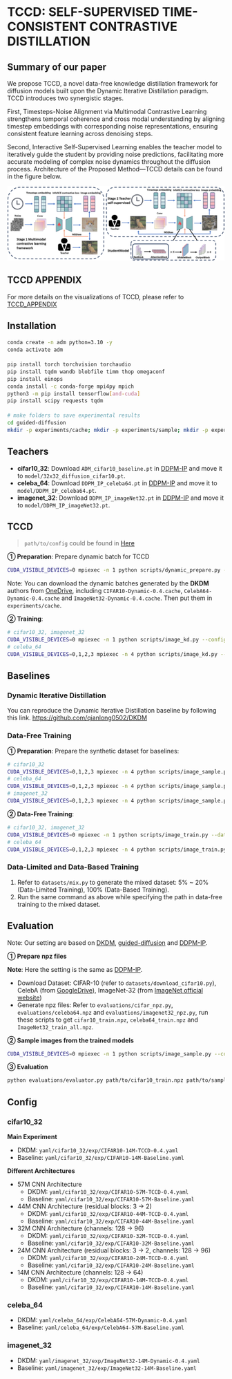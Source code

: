 # TCCD: SELF-SUPERVISED TIME-CONSISTENT CONTRASTIVE DISTILLATION

## Summary of our paper
We propose TCCD, a novel data-free knowledge distillation framework for diffusion models built upon the Dynamic Iterative Distillation paradigm. TCCD introduces two synergistic stages. 

First, Timesteps-Noise Alignment via Multimodal Contrastive Learning strengthens temporal coherence and cross modal understanding by aligning timestep embeddings with corresponding noise representations, ensuring consistent feature learning across denoising steps. 

Second, Interactive Self-Supervised Learning enables the teacher model to iteratively guide the student by providing noise predictions, facilitating more accurate modeling of complex noise dynamics throughout the diffusion process. Architecture of the Proposed Method—TCCD details can be found in the figure below. 



![TCCD](./Architecture_fig/Architecture.png)

## TCCD APPENDIX
For more details on the visualizations of TCCD, please refer to [TCCD_APPENDIX](TCCD_APPENDIX.pdf)



## Installation

```bash
conda create -n adm python=3.10 -y
conda activate adm

pip install torch torchvision torchaudio
pip install tqdm wandb blobfile timm thop omegaconf
pip install einops
conda install -c conda-forge mpi4py mpich
python3 -m pip install tensorflow[and-cuda]
pip install scipy requests tqdm

# make folders to save experimental results
cd guided-diffusion
mkdir -p experiments/cache; mkdir -p experiments/sample; mkdir -p experiments/kd
```

## Teachers

- **cifar10_32**: Download `ADM_cifar10_baseline.pt` in [DDPM-IP](https://github.com/forever208/DDPM-IP) and move it to `model/32x32_diffusion_cifar10.pt`.
- **celeba_64**: Download `DDPM_IP_celeba64.pt` in [DDPM-IP](https://github.com/forever208/DDPM-IP) and move it to `model/DDPM_IP_celeba64.pt`.
- **imagenet_32**: Download `DDPM_IP_imageNet32.pt` in [DDPM-IP](https://github.com/forever208/DDPM-IP) and move it to `model/DDPM_IP_imageNet32.pt`.

## TCCD

> `path/to/config` could be found in [Here](#config)

**① Preparation**: Prepare dynamic batch for TCCD

```bash
CUDA_VISIBLE_DEVICES=0 mpiexec -n 1 python scripts/dynamic_prepare.py --config path/to/config
```

Note: You can download the dynamic batches generated by the **DKDM** authors from [OneDrive](https://1drv.ms/f/s!ApmL4Zp8fxOMguRjsQdsGT7Nb85DTg?e=ZBeDRD), including `CIFAR10-Dynamic-0.4.cache`, `CelebA64-Dynamic-0.4.cache` and `ImageNet32-Dynamic-0.4.cache`. Then put them in `experiments/cache`.

**② Training**:

```bash
# cifar10_32, imagenet_32
CUDA_VISIBLE_DEVICES=0 mpiexec -n 1 python scripts/image_kd.py --config path/to/config
# celeba_64
CUDA_VISIBLE_DEVICES=0,1,2,3 mpiexec -n 4 python scripts/image_kd.py --config path/to/config
```

## Baselines

### Dynamic Iterative Distillation

You can reproduce the Dynamic Iterative Distillation baseline by following this link. <https://github.com/qianlong0502/DKDM>
### Data-Free Training

**① Preparation**: Prepare the synthetic dataset for baselines:

```bash
# cifar10_32
CUDA_VISIBLE_DEVICES=0,1,2,3 mpiexec -n 4 python scripts/image_sample.py --config yaml/cifar10_32/teacher.yaml --model_path model/32x32_diffusion_cifar10.pt --batch_size 2500 --num_samples 50000 --timestep_respacing 1000 --use_ddim False
# celeba_64
CUDA_VISIBLE_DEVICES=0,1,2,3 mpiexec -n 4 python scripts/image_sample.py --config yaml/celeba_64/teacher.yaml --model_path model/DDPM_IP_celeba64.pt --batch_size 300 --num_samples 202599 --timestep_respacing 100 --use_ddim False
# imagenet_32
CUDA_VISIBLE_DEVICES=0,1,2,3 mpiexec -n 4 python scripts/image_sample.py --config yaml/imagenet_32/teacher.yaml --model_path model/DDPM_IP_imageNet32.pt --batch_size 3072 --num_samples 1281167 --timestep_respacing 100 --use_ddim False
```

**② Data-Free Training**:

```bash
# cifar10_32, imagenet_32
CUDA_VISIBLE_DEVICES=0 mpiexec -n 1 python scripts/image_train.py --data_dir path/to/synthetic_data --config path/to/config
# celeba_64
CUDA_VISIBLE_DEVICES=0,1,2,3 mpiexec -n 4 python scripts/image_train.py --data_dir path/to/synthetic_data --config path/to/config
```

### Data-Limited and Data-Based Training

1. Refer to `datasets/mix.py` to generate the mixed dataset: 5% ~ 20% (Data-Limited Training), 100% (Data-Based Training).
2. Run the same command as above while specifying the path in data-free training to the mixed dataset.

## Evaluation

Note: Our setting are based on [DKDM](https://github.com/qianlong0502/DKDM), [guided-diffusion](https://github.com/openai/guided-diffusion) and [DDPM-IP](https://github.com/forever208/DDPM-IP).



**① Prepare npz files**

**Note**: Here the setting is the same as [DDPM-IP](https://github.com/forever208/DDPM-IP).

- Download Dataset: CIFAR-10 (refer to `datasets/download_cifar10.py`), CelebA (from [GoogleDrive](https://drive.google.com/drive/folders/0B7EVK8r0v71pTUZsaXdaSnZBZzg?resourcekey=0-rJlzl934LzC-Xp28GeIBzQ)), ImageNet-32 (from [ImageNet official website](https://image-net.org/download.php))
- Generate npz files: Refer to `evaluations/cifar_npz.py`, `evaluations/celeba64.npz` and `evaluations/imagenet32_npz.py`, run these scripts to get `cifar10_train.npz`, `celeba64_train.npz` and `ImageNet32_train_all.npz`.

**② Sample images from the trained models**

```bash
CUDA_VISIBLE_DEVICES=0 mpiexec -n 1 python scripts/image_sample.py --config /path/to/config --model_path /path/to/model --batch_size 2500 --num_samples 50000 --timestep_respacing 50 --use_ddim False
```

**③ Evaluation**

```bash
python evaluations/evaluator.py path/to/cifar10_train.npz path/to/sample_batch.npz
```



## Config

### cifar10_32

**Main Experiment**

- DKDM: `yaml/cifar10_32/exp/CIFAR10-14M-TCCD-0.4.yaml`
- Baseline: `yaml/cifar10_32/exp/CIFAR10-14M-Baseline.yaml`

**Different Architectures**

- 57M CNN Architecture
  - DKDM: `yaml/cifar10_32/exp/CIFAR10-57M-TCCD-0.4.yaml`
  - Baseline: `yaml/cifar10_32/exp/CIFAR10-57M-Baseline.yaml`
- 44M CNN Architecture (residual blocks: 3 -> 2)
  - DKDM: `yaml/cifar10_32/exp/CIFAR10-44M-TCCD-0.4.yaml`
  - Baseline: `yaml/cifar10_32/exp/CIFAR10-44M-Baseline.yaml`
- 32M CNN Architecture (channels: 128 -> 96)
  - DKDM: `yaml/cifar10_32/exp/CIFAR10-32M-TCCD-0.4.yaml`
  - Baseline: `yaml/cifar10_32/exp/CIFAR10-32M-Baseline.yaml`
- 24M CNN Architecture (residual blocks: 3 -> 2, channels: 128 -> 96)
  - DKDM: `yaml/cifar10_32/exp/CIFAR10-24M-TCCD-0.4.yaml`
  - Baseline: `yaml/cifar10_32/exp/CIFAR10-24M-Baseline.yaml`
- 14M CNN Architecture (channels: 128 -> 64)
  - DKDM: `yaml/cifar10_32/exp/CIFAR10-14M-TCCD-0.4.yaml`
  - Baseline: `yaml/cifar10_32/exp/CIFAR10-14M-Baseline.yaml`



### celeba_64

- DKDM: `yaml/celeba_64/exp/CelebA64-57M-Dynamic-0.4.yaml`
- Baseline: `yaml/celeba_64/exp/CelebA64-57M-Baseline.yaml`

### imagenet_32

- DKDM: `yaml/imagenet_32/exp/ImageNet32-14M-Dynamic-0.4.yaml`
- Baseline: `yaml/imagenet_32/exp/ImageNet32-14M-Baseline.yaml`
